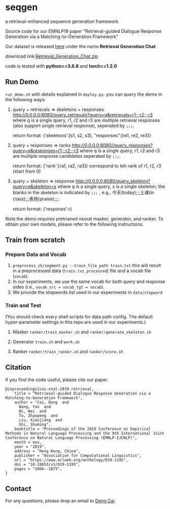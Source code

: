 # seqgen
a retrieval-enhanced sequence generation framework 

Source code for our EMNLP19 paper "Retrieval-guided Dialogue Response Generation via a Matching-to-Generation Framework"

Our dataset is released [here](https://ai.tencent.com/ailab/nlp/dialogue/) under the name **Retrieval Generation Chat**.

download link:[Retrieval_Generation_Chat.zip](https://ai.tencent.com/ailab/nlp/dialogue/datasets/Retrieval_Generation_Chat.zip)

code is tested with **python==3.6.8** and **torch==1.2.0**
## Run Demo

`run_demo.sh` with details explained in `deploy.py`. you can query the demo in the following ways:

1. query + retrievals => skeletons + responses
   http://0.0.0.0:8080/query_retrievals?query=q&retrievals=r1;;;r2;;;r3
   where q is a single query, r1, r2 and r3 are multiple retrieval responses (also support single retrieval response), seperated by `;;;`.

   return format: {'skeletons':[s1, s2, s3], "responses":[re1, re2, re3]}

2. query + responses => ranks
   http://0.0.0.0:8080//query_responses?query=q&responses=r1;;;r2;;;r3
   where q is a single query, r1, r2 and r3 are multiple response candidates seperated by `;;;`.

   return format: {'rank':[ra1, ra2, ra3]} correspond to teh rank of r1, r2, r3 (start from 0)

3. query + skeleton => response
   http://0.0.0.0:8080/query_skeleton?query=q&skeleton=s
   where q is a single query, s is a single skeleton, the blanks in the skeleton is indicated by `;;;` , e.g., 今天(today);;;上课(in class);;;表扬(praise);;;.

   return format:  {'respones':r}

Note the demo requires pretrianed neural masker, generator, and ranker. To obtain your own models, please refer to the following instructions.

## Train from scratch

### Prepare Data and Vocab
1. `preprocess_zh/segment.py --train_file_path train.txt` this will result in a preprocessed data (`train.txt_processed`) file and a vocab file (`vocab`).
2. In our experiments, we use the same vocab for both query and response sides (i.e., `vocab_src = vocab_tgt = vocab`).
3. We provide the stopwords list used in our experiments in `data/stopword`

### Train and Test 
(You should check every shell scripts for data path config. The default hyper-parameter settings in this repo are used in our experiments.)

1. Masker
`ranker/train_masker.sh` and `ranker/generate_skeleton.sh`

2. Generator
`train.sh` and `work.sh` 

3. Ranker
`ranker/train_ranker.sh` and `ranker/score.sh`

## Citation

If you find the code useful, please cite our paper.
```
@inproceedings{cai-etal-2019-retrieval,
    title = "Retrieval-guided Dialogue Response Generation via a Matching-to-Generation Framework",
    author = "Cai, Deng  and
      Wang, Yan  and
      Bi, Wei  and
      Tu, Zhaopeng  and
      Liu, Xiaojiang  and
      Shi, Shuming",
    booktitle = "Proceedings of the 2019 Conference on Empirical Methods in Natural Language Processing and the 9th International Joint Conference on Natural Language Processing (EMNLP-IJCNLP)",
    month = nov,
    year = "2019",
    address = "Hong Kong, China",
    publisher = "Association for Computational Linguistics",
    url = "https://www.aclweb.org/anthology/D19-1195",
    doi = "10.18653/v1/D19-1195",
    pages = "1866--1875",
}
```
## Contact
For any questions, please drop an email to [Deng Cai](https://jcyk.github.io/).
